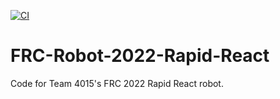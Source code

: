 [![CI](https://github.com/team4015/FRC-Robot-2022-Rapid-React/actions/workflows/main.yaml/badge.svg)](https://github.com/team4015/FRC-Robot-2022-Rapid-React/actions/workflows/main.yaml)

# FRC-Robot-2022-Rapid-React
Code for Team 4015's FRC 2022 Rapid React robot.
